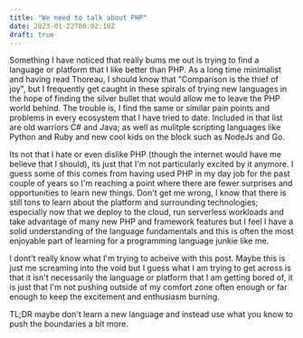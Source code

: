 ```yaml
---
title: "We need to talk about PHP"
date: 2023-01-22T00:02:10Z
draft: true
---
```


Something I have noticed that really bums me out is trying to find a language or platform that I like better than PHP. As a long time minimalist
and having read Thoreau, I should know that "Comparison is the thief of joy", but I frequently get caught in these spirals of trying new languages in the hope of finding
the silver bullet that would allow me to leave the PHP world behind. The trouble is, I find the same or similar pain points and problems in every ecosystem that I have tried
to date. Included in that list are old warriors C# and Java; as well as mulitple scripting languages like Python and Ruby and new cool kids on the block such as NodeJs and Go.

Its not that I hate or even dislike PHP (though the internet would have me believe that I should), its just that I'm not particularly excited by it anymore.
I guess some of this comes from having used PHP in my day job for the past couple of years so I'm reaching a point where there are fewer surprises and opportunities to
learn new things. Don't get me wrong, I know that there is still tons to learn about the platform and surrounding technologies; especially now that we deploy to the cloud, 
run serverless workloads and take advantage of many new PHP and framework features but I feel I have a solid understanding of the language fundamentals and this is often the 
most enjoyable part of learning for a programming language junkie like me.

I dont't really know what I'm trying to acheive with this post. Maybe this is just me screaming into the void but I guess what I am trying to get 
across is that it isn't necessarily the language or platform that I am getting bored of, it is just that I'm not pushing outside of my comfort zone
often enough or far enough to keep the excitement and enthusiasm burning.

TL;DR maybe don't learn a new language and instead use what you know to push the boundaries a bit more.
